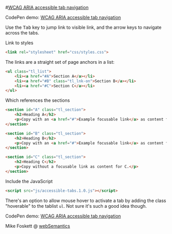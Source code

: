 
#<a href="http://websemantics.uk/articles/accessible-tab-navigation/"><abbr title="Web Content Accessibility Guidelines">WCAG</abbr> <abbr title="Accessible Rich Internet Applications">ARIA</abbr> accessible tab navigation</a>

CodePen demo: <a href="https://codepen.io/2kool2/pen/Kzaddm">WCAG ARIA accessible tab navigation</a>

Use the <kbd>Tab</kbd> key to jump link to visible link, and the arrow keys to navigate across the tabs.

Link to styles
```html
<link rel="stylesheet" href="css/styles.css">

```

The links are a straight set of page anchors in a list:
```html
<ul class="tl_list">
    <li><a href="#A">Section A</a></li>
    <li><a href="#B" class="tl_lnk-on">Section B</a></li>
    <li><a href="#C">Section C</a></li>
</ul>
```


Which references the sections
```html
<section id="A" class="tl_section">
    <h2>Heading A</h2>
    <p>Copy with an <a href="#">Example focusable link</a> as content for A.</p>
</section>

<section id="B" class="tl_section">
    <h2>Heading B</h2>
    <p>Copy with an <a href="#">Example focusable link</a> as content for B.</p>
</section>

<section id="C" class="tl_section">
    <h2>Heading C</h2>
    <p>Copy without a focusable link as content for C.</p>
</section>
```


Include the JavaScript
```html
<script src="js/accessible-tabs.1.0.js"></script>
```


There's an option to allow mouse hover to activate a tab by adding the class "hoverable" to the  tablist <code>ul</code>. Not sure it's such a good idea though.

CodePen demo: <a href="https://codepen.io/2kool2/pen/Kzaddm">WCAG ARIA accessible tab navigation</a>

Mike Foskett @ <a href="https://websemantics.uk/">webSemantics</a>
